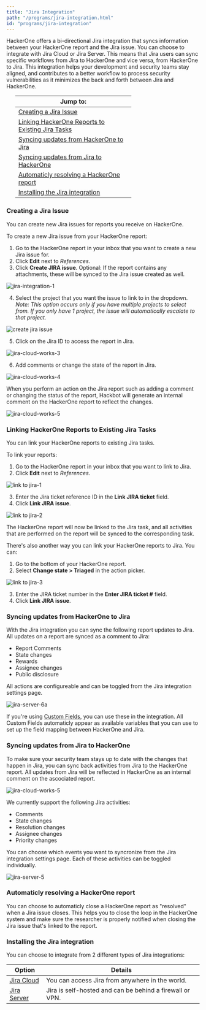 ```yaml
---
title: "Jira Integration"
path: "/programs/jira-integration.html"
id: "programs/jira-integration"
---
```


<style>
.contents {
  margin-left: 1.45rem;
  margin-right: 1.45rem;
  border-radius: 0.3em;
  width: 60%;
}
</style>

HackerOne offers a bi-directional Jira integration that syncs information between your HackerOne report and the Jira issue. You can choose to integrate with Jira Cloud or Jira Server. This means that Jira users can sync specific workflows from Jira to HackerOne and vice versa, from HackerOne to Jira. This integration helps your development and security teams stay aligned, and contributes to a better workflow to process security vulnerabilities as it minimizes the back and forth between Jira and HackerOne.

<div class="background contents" markdown="1">

Jump to: |
-------- |
[Creating a Jira Issue](#creating) |
[Linking HackerOne Reports to Existing Jira Tasks](#linking) |
[Syncing updates from HackerOne to Jira](#hackerone-to-jira) |
[Syncing updates from Jira to HackerOne](#jira-to-hackerone) |
[Automaticly resolving a HackerOne report](#auto-close) |
[Installing the Jira integration](#installing) |
</div>

<h3 id="creating">Creating a Jira Issue</h3>
You can create new Jira issues for reports you receive on HackerOne.

To create a new Jira issue from your HackerOne report:
1. Go to the HackerOne report in your inbox that you want to create a new Jira issue for.
2. Click **Edit** next to <i>References</i>.
3. Click **Create JIRA issue**. Optional: If the report contains any attachments, these will be synced to the Jira issue created as well.

![jira-integration-1](./images/jira-integration.png)

4. Select the project that you want the issue to link to in the dropdown. *Note: This option occurs only if you have multiple projects to select from. If you only have 1 project, the issue will automatically escalate to that project.*

![create jira issue](./images/create-jira.png)

5. Click on the Jira ID to access the report in Jira.

  ![jira-cloud-works-3](./images/jira-cloud-works-3.png)

6. Add comments or change the state of the report in Jira.

  ![jira-cloud-works-4](./images/jira-cloud-works-4.png)

When you perform an action on the Jira report such as adding a comment or changing the status of the report, Hackbot will generate an internal comment on the HackerOne report to reflect the changes.

  ![jira-cloud-works-5](./images/jira-cloud-works-5.png)

<h3 id="linking">Linking HackerOne Reports to Existing Jira Tasks</h3>
You can link your HackerOne reports to existing Jira tasks.

To link your reports:
1. Go to the HackerOne report in your inbox that you want to link to Jira.
2. Click **Edit** next to <i>References</i>.

![link to jira-1](./images/link-jira-1.png)

3. Enter the Jira ticket reference ID in the **Link JIRA ticket** field.
4. Click **Link JIRA issue**.

![link to jira-2](./images/link-jira-2.png)

The HackerOne report will now be linked to the Jira task, and all activities that are performed on the report will be synced to the corresponding task.

There's also another way you can  link your HackerOne reports to Jira. You can:
1. Go to the bottom of your HackerOne report.
2. Select **Change state > Triaged** in the action picker.

![link to jira-3](./images/link-jira-3.png)

3. Enter the JIRA ticket number in the **Enter JIRA ticket #** field.
4. Click **Link JIRA issue**.

<h3 id="hackerone-to-jira">Syncing updates from HackerOne to Jira</h3>

With the Jira integration you can sync the following report updates to Jira. All updates on a report are synced as a comment to Jira:
- Report Comments
- State changes
- Rewards
- Assignee changes
- Public disclosure

All actions are configureable and can be toggled from the Jira integration settings page.

![jira-server-6a](./images/jira-server-6a.png)

If you're using [Custom Fields](/programs/custom-fields.html), you can use these in the integration. All Custom Fields automaticly appear as available variables that you can use to set up the field mapping between HackerOne and Jira.

<h3 id="jira-to-hackerone">Syncing updates from Jira to HackerOne</h3>

To make sure your security team stays up to date with the changes that happen in Jira, you can sync back activities from Jira to the HackerOne report. All updates from Jira will be reflected in HackerOne as an internal comment on the ascociated report. 

![jira-cloud-works-5](./images/jira-cloud-works-5.png)

We currently support the following Jira activities:
- Comments
- State changes
- Resolution changes
- Assignee changes
- Priority changes

You can choose which events you want to syncronize from the Jira integration settings page. Each of these activities can be toggled individually.

![jira-server-5](./images/jira-server-jira-to-hackerone.png)

<h3 id="auto-close">Automaticly resolving a HackerOne report</h3>

You can choose to automaticly close a HackerOne report as "resolved" when a Jira issue closes. This helps you to close the loop in the HackerOne system and make sure the researcher is properly notified when closing the Jira issue that's linked to the report.

<h3 id="installing">Installing the Jira integration</h3>


You can choose to integrate from 2 different types of Jira integrations:

Option | Details
------ | -------
[Jira Cloud](jira-cloud-integration.html) | You can access Jira from anywhere in the world.
[Jira Server](jira-server-integration.html)| Jira is self-hosted and can be behind a firewall or VPN.